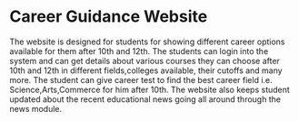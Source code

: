 # Career Guidance Website 
The website is designed for students for showing different career options available for them after 10th and 12th.
The students can login into the system and can get details about various courses they can choose after 10th and 12th in different fields,colleges available, their cutoffs and many more.
The student can give career test to find the best career field i.e. Science,Arts,Commerce  for him after 10th.
The website also keeps student updated about the recent educational news going all around through the news module. 
